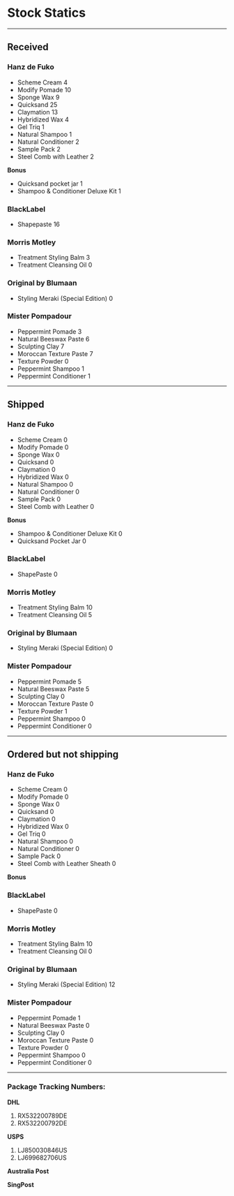Stock Statics
=============

-------------------------------------------------------------------------------

Received
--------

### Hanz de Fuko ###

  * Scheme Cream                             4
  * Modify Pomade                            10
  * Sponge Wax                               9
  * Quicksand                                25
  * Claymation                               13
  * Hybridized Wax                           4
  * Gel Triq                                 1
  * Natural Shampoo                          1
  * Natural Conditioner                      2
  * Sample Pack                              2
  * Steel Comb with Leather                  2

**Bonus**

  * Quicksand pocket jar                     1
  * Shampoo & Conditioner Deluxe Kit         1

### BlackLabel ###

  * Shapepaste                               16

### Morris Motley ###

  * Treatment Styling Balm                   3
  * Treatment Cleansing Oil                  0

### Original by Blumaan ###

 * Styling Meraki (Special Edition)          0

### Mister Pompadour ###

 * Peppermint Pomade                         3
 * Natural Beeswax Paste                     6
 * Sculpting Clay                            7
 * Moroccan Texture Paste                    7
 * Texture Powder                            0
 * Peppermint Shampoo                        1
 * Peppermint Conditioner                    1

-------------------------------------------------------------------------------

Shipped
-------

### Hanz de Fuko ###

  * Scheme Cream                             0
  * Modify Pomade                            0
  * Sponge Wax                               0
  * Quicksand                                0
  * Claymation                               0
  * Hybridized Wax                           0
  * Natural Shampoo                          0
  * Natural Conditioner                      0
  * Sample Pack                              0
  * Steel Comb with Leather                  0

**Bonus**

  * Shampoo & Conditioner Deluxe Kit         0
  * Quicksand Pocket Jar                     0


### BlackLabel ###

  * ShapePaste                               0


### Morris Motley ###

  * Treatment Styling Balm                   10
  * Treatment Cleansing Oil                  5


### Original by Blumaan ###

  * Styling Meraki (Special Edition)         0

### Mister Pompadour ###

 * Peppermint Pomade                         5
 * Natural Beeswax Paste                     5
 * Sculpting Clay                            0
 * Moroccan Texture Paste                    0
 * Texture Powder                            1
 * Peppermint Shampoo                        0
 * Peppermint Conditioner                    0

-------------------------------------------------------------------------------

Ordered but not shipping
------------------------

### Hanz de Fuko ###

  * Scheme Cream                             0
  * Modify Pomade                            0
  * Sponge Wax                               0
  * Quicksand                                0
  * Claymation                               0
  * Hybridized Wax                           0
  * Gel Triq                                 0
  * Natural Shampoo                          0
  * Natural Conditioner                      0
  * Sample Pack                              0
  * Steel Comb with Leather Sheath           0

**Bonus**


### BlackLabel ###

  * ShapePaste                               0


### Morris Motley ###

  * Treatment Styling Balm                   10
  * Treatment Cleansing Oil                  0


### Original by Blumaan ###

  * Styling Meraki (Special Edition)         12

### Mister Pompadour ###

 * Peppermint Pomade                         1
 * Natural Beeswax Paste                     0
 * Sculpting Clay                            0
 * Moroccan Texture Paste                    0
 * Texture Powder                            0
 * Peppermint Shampoo                        0
 * Peppermint Conditioner                    0

-------------------------------------------------------------------------------

### Package Tracking Numbers:

**DHL**

1. RX532200789DE
2. RX532200792DE

**USPS**

1. LJ850030846US
2. LJ699682706US

**Australia Post**

**SingPost**

